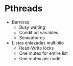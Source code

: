 # Pthreads
* Barreras
  * Busy waiting
  * Condition variables
  * Semaphores
* Listas enlazadas multihilo
  * Read-Write locks
  * One mutex for entire list
  * One mutex per node
